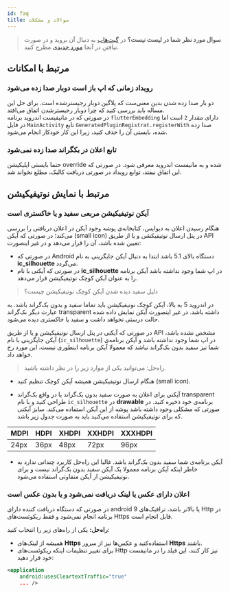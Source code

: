 ```yaml
---
id: faq
title: سوالات و مشکلات
---
```


> **سوال مورد نظر شما در لیست نیست؟** در [گیت‌هاب](https://github.com/pusheco/pushe-flutter/issues?utf8=%E2%9C%93&q=is%3Aissue) به دنبال آن بروید و در صورت نیافتن در آنجا [مورد جدیدی](https://github.com/pusheco/pushe-flutter/issues/new) مطرح کنید.

## مرتبط با امکانات

### رویداد زمانی که اپ باز است دوبار صدا زده می‌شود

دو بار صدا زده شدن بدین معنی‌ست که پلاگین دوبار رجیسترشده است.
برای حل این مساله باید بررسی کنید که چرا دوبار رجیسترشدن اتفاق می‌افتد.    
در صورتی که در مانیفیست اندروید برنامه `flutterEmbedding` دارای مقدار `2` است اما در فایل `MainActivity` تابع `GeneratedPluginRegistrat.registerWith` صدا زده شده،‌ بایستی آن را حذف کنید، زیرا این کار خودکار انجام می‌شود.

### تابع اعلان در بکگراند صدا زده نمی‌شود

حتما بایستی اپلیکیشن override شده و به مانیفست اندروید معرفی شود. در صورتی که این اتفاق نیفتد، توابع رویداد در صورتی دریافت کالبک، مطلع نخواند شد.

## مرتبط با نمایش نوتیفیکیشن

### آیکن نوتیفیکیشن مربعی سفید و یا خاکستری‌ است

هنگام رسیدن اعلان به دیوایس، کتابخانه‌ی پوشه وجود آیکن در اعلان دریافتی را بررسی می‌کند؛ در صورتی که آیکن (small icon)  در پنل ارسال نوتیفیکشن و یا از طریق API تعیین شده باشد، آن را قرار می‌دهد و در غیر اینصورت:

* در صورتی که Android دستگاه بالای 5.1 باشد ابتدا به دنبال آیکن جایگزینی به نام **ic_silhouette** می‌گردد.
* در صورتی که آیکنی با نام **ic_silhouette** در اپ شما وجود نداشته  باشد آیکن برنامه را به عنوان آیکن کوچک نوتیفیکیشن قرار می‌دهد.

> دلیل سفید دیده شدن آیکن کوچک نوتیفیکیشن چیست؟

در اندروید 5 به بالا، آیکن کوچک نوتیفیکیشن باید تماما سفید و بدون بک‌گراند باشد. به عبارت دیگر بک‌گراند transparent داشته باشد. در غیر اینصورت آیکن نمایش‌ داده شده حالت درستی نخواهد داشت و سفید یا خاکستری دیده می‌شود.

در صورتی که آیکنی در پنل ارسال نوتیفیکیشن و یا از طریق API مشخص نشده باشد، آیکن جایگزینی با نام (`ic_silhouette`) در اپ شما وجود نداشته باشد و آیکن برنامه‌ی شما نیز سفید بدون بک‌گراند نباشد که معمولا آیکن برنامه اینطوری نیست، این مورد رخ خواهد داد.

> راه‌حل: می‌توانید یکی از موارد زیر را در نظر داشته باشید.

- هنگام ارسال نوتیفیکیشن همیشه آیکن کوچک تنظیم کنید (small icon).

- آیکنی برای اعلان به صورت سفید بدون بک‌گراند یا در واقع بک‌گراند transparent طراحی‌ کنید و با نام ‌`ic_silhouette` در **drawable**  برنامه‌ی خود ذخیره‌ کنید. در صورتی که مشکلی وجود‌ داشته باشد پوشه از این آیکن استفاده می‌کند. سایز آیکنی که برای نوتیفیکیشن استفاده می‌کنید باید به صورت جدول زیر باشد.

MDPI | HDPI | XHDPI | XXHDPI | XXXHDPI
-|-|-|-|-|
24px | 36px | 48px | 72px | 96px

-  آیکن برنامه‌ی شما سفید بدون بک‌گراند باشد. غالبا این راه‌حل کاربرد چندانی ندارد به خاطر اینکه آیکن برنامه معمولا یک آیکن سفید بدون بک‌گراند نیست  و برای نوتیفیکیشن از آیکن متفاوتی استفاده می‌شود.


### اعلان دارای عکس یا لینک دریافت نمی‌شود و یا بدون عکس است

در صورتی که دستگاه دریافت کننده دارای android 9 یا بالاتر باشد، ترافیک‌های Http در برنامه انجام نمی‌شود و فقط ریکوئست‌های Https قابل انجام است.

**راه‌حل:** یکی از راه‌های زیر را انتخاب کنید:

- همیشه از لینک‌های **Https** استفاده‌کنید و عکس‌ها نیز از سرور **Https** باشند.
- برای تغییر تنظیمات اینکه ریکوئست‌های Http نیز کار کنند، این فیلد را در مانیفست خود قرار دهید:

```xml
<application
    android:usesCleartextTraffic="true"
    ... />
```